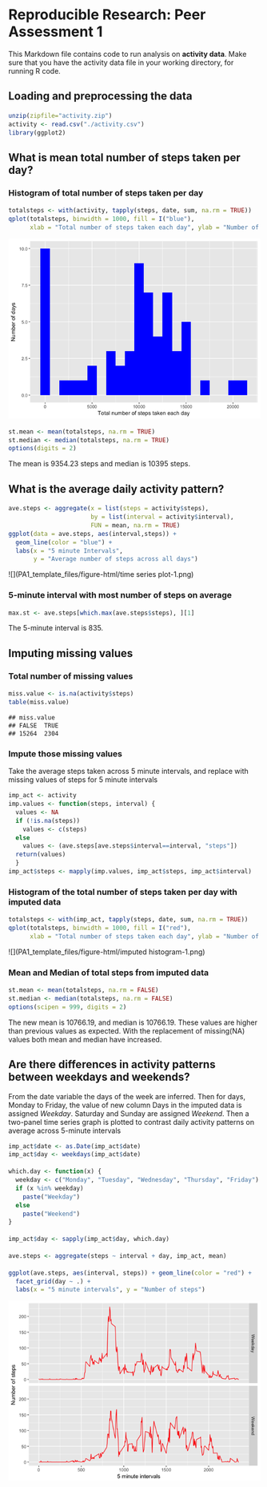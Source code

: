 # Reproducible Research: Peer Assessment 1


This Markdown file contains code to run analysis on **activity data**.
Make sure that you have the activity data file in your working directory,
for running R code.

## Loading and preprocessing the data


```r
unzip(zipfile="activity.zip")
activity <- read.csv("./activity.csv")
library(ggplot2)
```

## What is mean total number of steps taken per day?

### Histogram of total number of steps taken per day


```r
totalsteps <- with(activity, tapply(steps, date, sum, na.rm = TRUE))
qplot(totalsteps, binwidth = 1000, fill = I("blue"),
      xlab = "Total number of steps taken each day", ylab = "Number of days")
```

![](PA1_template_files/figure-html/histogram-1.png)<!-- -->


```r
st.mean <- mean(totalsteps, na.rm = TRUE)
st.median <- median(totalsteps, na.rm = TRUE)
options(digits = 2)
```
The mean is 9354.23 steps and median is 10395 steps.

## What is the average daily activity pattern?


```r
ave.steps <- aggregate(x = list(steps = activity$steps),
                       by = list(interval = activity$interval),
                       FUN = mean, na.rm = TRUE)
ggplot(data = ave.steps, aes(interval,steps)) +
  geom_line(color = "blue") +
  labs(x = "5 minute Intervals",
       y = "Average number of steps across all days")
```

![](PA1_template_files/figure-html/time series plot-1.png)<!-- -->

### 5-minute interval with most number of steps on average


```r
max.st <- ave.steps[which.max(ave.steps$steps), ][1]
```
The 5-minute interval is 835.

## Imputing missing values

### Total number of missing values

```r
miss.value <- is.na(activity$steps)
table(miss.value)
```

```
## miss.value
## FALSE  TRUE 
## 15264  2304
```

### Impute those missing values
Take the average steps taken across 5 minute intervals, and replace
with missing values of steps for 5 minute intervals

```r
imp_act <- activity
imp.values <- function(steps, interval) {
  values <- NA
  if (!is.na(steps))
    values <- c(steps)
  else
    values <- (ave.steps[ave.steps$interval==interval, "steps"])
  return(values)
  }
imp_act$steps <- mapply(imp.values, imp_act$steps, imp_act$interval)
```

### Histogram of the total number of steps taken per day with imputed data


```r
totalsteps <- with(imp_act, tapply(steps, date, sum, na.rm = TRUE))
qplot(totalsteps, binwidth = 1000, fill = I("red"),
      xlab = "Total number of steps taken each day", ylab = "Number of days")
```

![](PA1_template_files/figure-html/imputed histogram-1.png)<!-- -->

### Mean and Median of total steps from imputed data

```r
st.mean <- mean(totalsteps, na.rm = FALSE)
st.median <- median(totalsteps, na.rm = FALSE)
options(scipen = 999, digits = 2)
```
The new mean is 10766.19, and median is 10766.19. These values are 
higher than previous values as expected. With the replacement of missing(NA)
values both mean and median have increased.

## Are there differences in activity patterns between weekdays and weekends?

From the date variable the days of the week are inferred. Then for days,
Monday to Friday, the value of new column Days in the imputed data is
assigned *Weekday*. Saturday and Sunday are assigned *Weekend*. Then
a two-panel time series graph is plotted to contrast daily activity patterns
on average across 5-minute intervals


```r
imp_act$date <- as.Date(imp_act$date)
imp_act$day <- weekdays(imp_act$date)

which.day <- function(x) {
  weekday <- c("Monday", "Tuesday", "Wednesday", "Thursday", "Friday")
  if (x %in% weekday)
    paste("Weekday")
  else
    paste("Weekend")
}

imp_act$day <- sapply(imp_act$day, which.day)

ave.steps <- aggregate(steps ~ interval + day, imp_act, mean)

ggplot(ave.steps, aes(interval, steps)) + geom_line(color = "red") +
  facet_grid(day ~ .) +
  labs(x = "5 minute intervals", y = "Number of steps")
```

![](PA1_template_files/figure-html/week.comparison-1.png)<!-- -->
